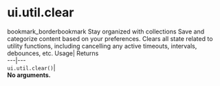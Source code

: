  
#  ui.util.clear 
bookmark_borderbookmark Stay organized with collections  Save and categorize content based on your preferences. 
Clears all state related to utility functions, including cancelling any active timeouts, intervals, debounces, etc. 
Usage| Returns  
---|---  
`ui.util.clear()`|   
**No arguments.**
